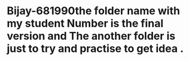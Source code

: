 # Bijay-681990the folder name with my student Number is the final version and The another folder is just to try and practise to get idea  .
